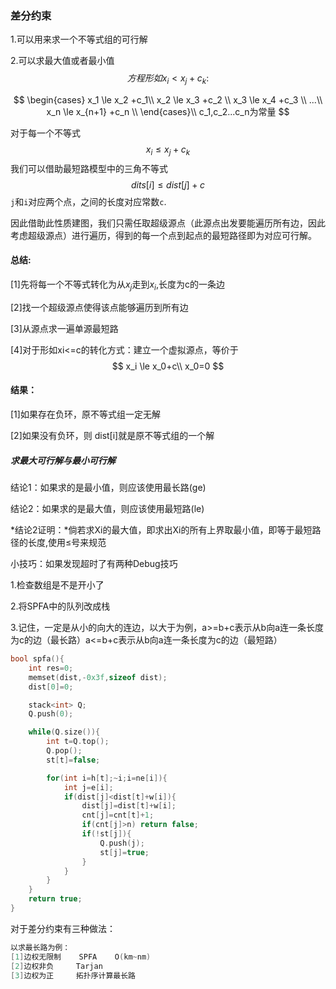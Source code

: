 ### 差分约束

1.可以用来求一个不等式组的可行解

2.可以求最大值或者最小值
$$
方程形如x_i \lt x_j+c_k:
$$

$$
\begin{cases}
        x_1 \le x_2 +c_1\\
        x_2 \le x_3 +c_2 \\ 
        x_3 \le x_4 +c_3 \\
        ...\\
        x_n \le x_{n+1} +c_n  \\
    \end{cases}\\
c_1,c_2...c_n为常量
$$

对于每一个不等式
$$
x_i \le x_j + c_k
$$
我们可以借助最短路模型中的三角不等式
$$
dits[i] \le dist[j] + c
$$
` j `和` i `对应两个点，之间的长度对应常数`c`.

因此借助此性质建图，我们只需任取超级源点（此源点出发要能遍历所有边，因此考虑超级源点）进行遍历，得到的每一个点到起点的最短路径即为对应可行解。

#### 总结:

[1]先将每一个不等式转化为从$x_j$走到$x_i$,长度为c的一条边

[2]找一个超级源点使得该点能够遍历到所有边

[3]从源点求一遍单源最短路

[4]对于形如xi<=c的转化方式：建立一个虚拟源点，等价于
$$
x_i \le x_0+c\\
x_0=0
$$

#### 结果：

[1]如果存在负环，原不等式组一定无解

[2]如果没有负环，则 dist[i]就是原不等式组的一个解

##### 求最大可行解与最小可行解

结论1：如果求的是最小值，则应该使用最长路(ge)

结论2：如果求的是最大值，则应该使用最短路(le)

*结论2证明：*倘若求Xi的最大值，即求出Xi的所有上界取最小值，即等于最短路径的长度,使用≤号来规范



小技巧：如果发现超时了有两种Debug技巧

1.检查数组是不是开小了

2.将SPFA中的队列改成栈

3.记住，一定是从小的向大的连边，以大于为例，a>=b+c表示从b向a连一条长度为c的边（最长路）a<=b+c表示从b向a连一条长度为c的边（最短路）

```cpp
bool spfa(){
    int res=0;
    memset(dist,-0x3f,sizeof dist);
    dist[0]=0;

    stack<int> Q;
    Q.push(0);

    while(Q.size()){
        int t=Q.top();
        Q.pop();
        st[t]=false;

        for(int i=h[t];~i;i=ne[i]){
            int j=e[i];
            if(dist[j]<dist[t]+w[i]){
                dist[j]=dist[t]+w[i];
                cnt[j]=cnt[t]+1;
                if(cnt[j]>n) return false;
                if(!st[j]){
                    Q.push(j);
                    st[j]=true;
                }
            }
        }
    }
    return true;
}
```

对于差分约束有三种做法：

```cpp
以求最长路为例：
[1]边权无限制	SPFA	O(km~nm)
[2]边权非负		Tarjan
[3]边权为正		拓扑序计算最长路
```



